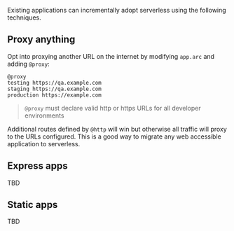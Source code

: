 Existing applications can incrementally adopt serverless using the following techniques.

## Proxy anything

Opt into proxying another URL on the internet by modifying `app.arc` and adding `@proxy`:

```
@proxy
testing https://qa.example.com
staging https://qa.example.com
production https://example.com
```
> `@proxy` must declare valid http or https URLs for all developer environments

Additional routes defined by `@http` will win but otherwise all traffic will proxy to the URLs configured. This is a good way to migrate any web accessible application to serverless.

## Express apps

TBD

## Static apps

TBD
